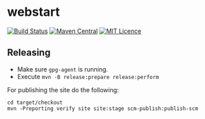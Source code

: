 # webstart

[![Build Status](https://github.com/mojohaus/webstart/workflows/GitHub%20CI/badge.svg?branch=master)](https://github.com/mojohaus/webstart/actions/workflows/maven.yml?query=branch%3Amaster)
[![Maven Central](https://img.shields.io/maven-central/v/org.codehaus.mojo/webstart-maven-plugin.svg?label=Maven%20Central)](http://search.maven.org/#search%7Cga%7C1%7Cg%3A%22org.codehaus.mojo%22%20a%3A%webstart-maven-plugin%22)
[![MIT Licence](https://img.shields.io/github/license/mojohaus/webstart.svg?label=License)](http://opensource.org/licenses/MIT)

## Releasing

* Make sure `gpg-agent` is running.
* Execute `mvn -B release:prepare release:perform`

For publishing the site do the following:

```
cd target/checkout
mvn -Preporting verify site site:stage scm-publish:publish-scm
```


